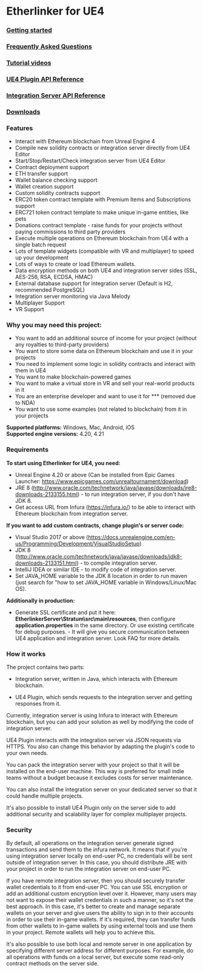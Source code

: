 # Etherlinker for UE4 #

### **[Getting started](https://bitbucket.org/kelheor/etherlinker-for-ue4/wiki/Getting%20started)** ###

### **[Frequently Asked Questions](https://bitbucket.org/kelheor/etherlinker-for-ue4/wiki/Frequently%20Asked%20Questions)** ###

### **[Tutorial videos](https://www.youtube.com/watch?v=uNWJeAJiQwg&list=PL_KX9infRdRiQjfQWTVG9kMvmKBsmUmUj)** ###

### **[UE4 Plugin API Reference](https://kelheor.bitbucket.io/Etherlinker/Etherlinker/)** ###

### **[Integration Server API Reference](https://kelheor.bitbucket.io/Etherlinker/Stratum/)** ###

### **[Downloads](https://drive.google.com/open?id=1OH30pWSP5c8Jthd1OEHdFf3BtfmN69D8)** ###

### **Features** ###

- Interact with Ethereum blockchain from Unreal Engine 4
- Compile new solidity contracts or integration server directly from UE4 Editor
- Start/Stop/Restart/Check integration server from UE4 Editor
- Contract deployment support
- ETH transfer support
- Wallet balance checking support
- Wallet creation support
- Custom solidity contracts support
- ERC20 token contract template with Premium Items and Subscriptions support
- ERC721 token contract template to make unique in-game entities, like pets
- Donations contract template - raise funds for your projects without paying commissions to third party providers
- Execute multiple operations on Ethereum blockchain from UE4 with a single batch request
- Lots of template widgets (compatible with VR and multiplayer) to speed up your development
- Lots of ways to create or load Ethereum wallets.
- Data encryption methods on both UE4 and integration server sides (SSL, AES-256, RSA, ECDSA, HMAC)
- External database support for integration server (Default is H2, recommended PostgreSQL)
- Integration server monitoring via Java Melody
- Multiplayer Support
- VR Support

### **Why you may need this project:** ###

- You want to add an additional source of income for your project (without any royalties to third-party providers)
- You want to store some data on Ethereum blockchain and use it in your projects
- You need to implement some logic in solidity contracts and interact with them in UE4
- You want to make blockchain-powered games
- You want to make a virtual store in VR and sell your real-world products in it
- You are an enterprise developer and want to use it for *** (removed due to NDA)
- You want to use some examples (not related to blockchain) from it in your projects

**Supported platforms:** Windows, Mac, Android, iOS  
**Supported engine versions:** 4.20, 4.21

### **Requirements** ###

**To start using Etherlinker for UE4, you need:**

- Unreal Engine 4.20 or above (Can be installed from Epic Games Launcher: https://www.epicgames.com/unrealtournament/download)
- JRE 8 (http://www.oracle.com/technetwork/java/javase/downloads/jre8-downloads-2133155.html) - to run integration server, if you don't have JDK 8.
- Get access URL from Infura (https://infura.io/) to be able to interact with Ethereum blockchain from integration server.

**If you want to add custom contracts, change plugin's or server code:**

- Visual Studio 2017 or above (https://docs.unrealengine.com/en-us/Programming/Development/VisualStudioSetup)    
- JDK 8 (http://www.oracle.com/technetwork/java/javase/downloads/jdk8-downloads-2133151.html) - to compile integration server.  
- IntelliJ IDEA or similar IDE - to modify code of integration server.  
- Set JAVA_HOME variable to the JDK 8 location in order to run maven (just search for "how to set JAVA_HOME variable in Windows/Linux/Mac OS).  

**Additionally in production:**  

- Generate SSL certificate and put it here: **EtherlinkerServer\Stratum\src\main\resources**, then configure **application.properties** in the same directory. Or use existing certificate for debug purposes. - It will give you secure communication between UE4 application and integration server. Look FAQ for more details.  

### **How it works** ###

The project contains two parts:

- Integration server, written in Java, which interacts with Ethereum blockchain.
  
- UE4 Plugin, which sends requests to the integration server and getting responses from it.

Currently, integration server is using Infura to interact with Ethereum blockchain, but you can add your solution as well by modifying the code of integration server.

UE4 Plugin interacts with the integration server via JSON requests via HTTPS. You also can change this behavior by adapting the plugin's code to your own needs.

You can pack the integration server with your project so that it will be installed on the end-user machine. This way is preferred for small indie teams without a budget because it excludes costs for server maintenance.

You can also install the integration server on your dedicated server so that it could handle multiple projects.

It's also possible to install UE4 Plugin only on the server side to add additional security and scalability layer for complex multiplayer projects.

### **Security** ###

By default, all operations on the integration server generate signed transactions and send them to the infura network. It means that if you're using integration server locally on end-user PC, no credentials will be sent outside of integration server. In this case, you should distribute JRE with your project in order to run the integration server on end-user PC.  

If you have remote integration server, then you should securely transfer wallet credentials to it from end-user PC. You can use SSL encryption or add an additional custom encryption level over it. However, many users may not want to expose their wallet credentials in such a manner, so it's not the best approach. In this case, it's better to create and manage separate wallets on your server and give users the ability to sign in to their accounts in order to use their in-game wallets. If it's required, they can transfer funds from other wallets to in-game wallets by using external tools and use them in your project. Remote wallets will help you to achieve this.  

It's also possible to use both local and remote server in one application by specifying different server address for different purposes. For example, do all operations with funds on a local server, but execute some read-only contract methods on the server side.